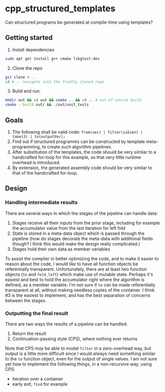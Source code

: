 # cpp_structured_templates

Can structured programs be generated at compile-time using templates?

## Getting started

1. Install dependencies
```bash
sudo apt get install g++ cmake libgtest-dev
```

2. Clone the repo
```bash
git clone #...
cd #... navigate into the freshly cloned repo
```

3. Build and run:
```bash
mkdir out && cd out && cmake .. && cd .. # out-of-source build
cmake --build out/ && ./out/unit_tests
```


## Goals
1. The following shall be valid code: `from(vec) | filter(isEven) | take(3) | to(outputVec);`
2. Find out if structured programms can be constructed by template meta-programming, to create such algorithm pipelines.
3. After substitution of the templates, the code should be very similar to a handcrafted for-loop for this example, so that very little runtime overhead is introduced.
4. By extension, the generated assembly code should be very similar to that of the handcrafted for-loop.

## Design

### Handling intermediate results

There are several ways in which the stages of the pipeline can handle data:

1. Stages receive all their inputs from the prior stage, including for example the accumulator value from the last iteration for left fold
2. State is stored in a meta-data object which is passed through the pipeline (how do stages decorate the meta-data with additional fields though? I think this would make the design really complicated.)
3. Stages hold their own data as member variables

To assist the compiler in better optimizing the code, and to make it easier to reason about the code, I would _like_ to have all function objects be referentially transparent.
Unfortunately, there are at least two function objects (`to` and `fold_left`) which make use of mutable state.
Perhaps it's easiest and best to hold the accumulator right where the algorithm is defined, as a member variable.
I'm not sure if `to` can be made referentially transparent at all, without making needless copies of the container.
I think #3 is the easiest to implement, and has the best separation of concerns between the stages.

### Outputting the final result

There are two ways the results of a pipeline can be handled:
1. Return the result
2. Continuation-passing style (CPS), where nothing ever returns

Note that CPS _may_ be able to model `filter` in a zero-overhead way, but output is a little more difficult since I would always need something similar to the `to` function object, even for the output of single values.
I am not sure yet how to implement the following things, in a non-recursive way, using CPS:
- iteration over a container
- early exit, `find` for example
